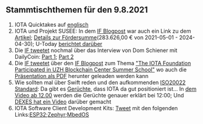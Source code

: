 ## Stammtischthemen für den 9.8.2021

1. IOTA Quicktakes auf [englisch](https://www.youtube.com/watch?v=ENiKRQYYYEY)
2. IOTA und Projekt SUSEE: In dem [IF Blogpost](https://blog.iota.org/the-iota-tangle-selected-as-core-technology-for-susee-to-enable-large-scale-sensor-networks/) war auch ein Link zu dem [Artikel](https://www.energiesystem-forschung.de/news/stromnetze-projekt-susee); [Details zur Fördersumme](https://www.enargus.de/detail/?id=1964466)(283.626,00 € von 2021-05-01 - 2024-04-30); U-Today [berichtet darüber](https://u.today/iotas-tangle-chosen-as-platform-for-revolutionary-smart-energy-project)
3. Die [IF tweetet](https://twitter.com/iota/status/1422577937832980480?s=20) nochmal über das Interview von Dom Schiener mit DailyCoin: [Part 1](https://www.youtube.com/watch?v=-GZhO_ocMCk); [Part 2](https://www.youtube.com/watch?v=Fs-fymGOJ8o)
4. Die [IF tweetet](https://twitter.com/iota/status/1422588128922062856?s=19) über den [IF Blogpost](https://blog.iota.org/the-iota-foundation-participates-in-uzh-blockchain-center-summer-school/) zum Thema ["The IOTA Foundation Participated in UZH Blockchain Center Summer School"](https://blog.iota.org/the-iota-foundation-participates-in-uzh-blockchain-center-summer-school/) wo auch die [Präsentation als PDF](https://files.iota.org/media/IOTA-UZH_Deep_dive_blockchain_summer_school_-July2021.pdf) herunter geleaden werden kann
5. Wie sollten mal über Swift reden und den aufkommenden [ISO20022 Standard](https://www.swift.com/de/node/301056): Da gibt es [Gerüchte](https://twitter.com/_DEXES_/status/1422635131140034560?s=20), dass IOTA da gut positioniert ist... In [dem Video ab 12.00](https://www.youtube.com/watch?v=GL6oIdgeob0) werden die Gerüchte genauer erklärt bei 12:00; Und [DEXES hat ein Video](https://www.youtube.com/watch?v=QUBVWOZb9xY) darüber gemacht
6. IOTA Software Client Development Kits: [Tweet](https://twitter.com/oops_monk/status/1422823815365632003?s=20) mit den folgenden Links:[ESP32](https://github.com/iotaledger/esp32-client-sdk);[Zephyr](https://github.com/iotaledger/zephyr-client-sdk);[MbedOS](https://github.com/iotaledger/iota-mbed-studio)

